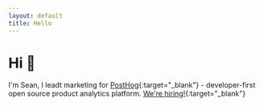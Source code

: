 ```yaml
---
layout: default
title: Hello
---
```


# Hi 👋

I'm Sean, I leadt marketing for [PostHog](https://posthog.com){:target="_blank"} - developer-first open source product analytics platform. [We're hiring!](https://posthog.com/careers){:target="_blank"} 
